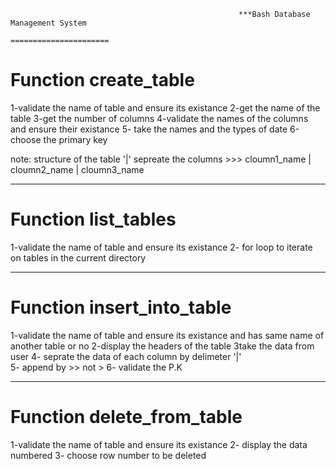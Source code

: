                                                        ***Bash Database Management System
                                                            ====================== 


Function create_table
======================
1-validate the name of table and ensure its existance
2-get the name of the table
3-get the number of columns
4-validate the names of the columns and ensure their existance
5- take the names and the types of date 
6-choose the primary key

note:  structure of the table '|' sepreate the columns >>>     cloumn1_name  |    cloumn2_name  |  cloumn3_name

---------------------------------------------------------------------
Function list_tables
======================
1-validate the name of table and ensure its existance
2- for loop to iterate on tables in the current directory

---------------------------------------------------------------------
Function insert_into_table
======================
1-validate the name of table and ensure its existance and has same name of another table or no
2-display the headers of the table 
3take the data from user
4- seprate the data of each column by delimeter '|'   
5- append by >>  not > 
6- validate the P.K

---------------------------------------------------------------------
Function delete_from_table
======================
1-validate the name of table and ensure its existance
2- display the data numbered
3- choose row number to be deleted


